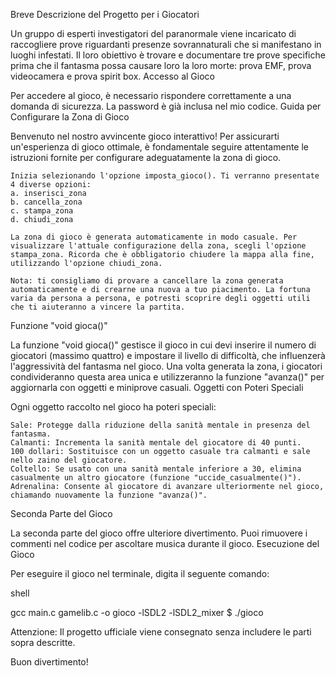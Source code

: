 Breve Descrizione del Progetto per i Giocatori

Un gruppo di esperti investigatori del paranormale viene incaricato di raccogliere prove riguardanti presenze sovrannaturali che si manifestano in luoghi infestati. Il loro obiettivo è trovare e documentare tre prove specifiche prima che il fantasma possa causare loro la loro morte: prova EMF, prova videocamera e prova spirit box.
Accesso al Gioco

Per accedere al gioco, è necessario rispondere correttamente a una domanda di sicurezza. La password è già inclusa nel mio codice.
Guida per Configurare la Zona di Gioco

Benvenuto nel nostro avvincente gioco interattivo! Per assicurarti un'esperienza di gioco ottimale, è fondamentale seguire attentamente le istruzioni fornite per configurare adeguatamente la zona di gioco.

    Inizia selezionando l'opzione imposta_gioco(). Ti verranno presentate 4 diverse opzioni:
    a. inserisci_zona
    b. cancella_zona
    c. stampa_zona
    d. chiudi_zona

    La zona di gioco è generata automaticamente in modo casuale. Per visualizzare l'attuale configurazione della zona, scegli l'opzione stampa_zona. Ricorda che è obbligatorio chiudere la mappa alla fine, utilizzando l'opzione chiudi_zona.

    Nota: ti consigliamo di provare a cancellare la zona generata automaticamente e di crearne una nuova a tuo piacimento. La fortuna varia da persona a persona, e potresti scoprire degli oggetti utili che ti aiuteranno a vincere la partita.

Funzione "void gioca()"

La funzione "void gioca()" gestisce il gioco in cui devi inserire il numero di giocatori (massimo quattro) e impostare il livello di difficoltà, che influenzerà l'aggressività del fantasma nel gioco. Una volta generata la zona, i giocatori condivideranno questa area unica e utilizzeranno la funzione "avanza()" per aggiornarla con oggetti e miniprove casuali.
Oggetti con Poteri Speciali

Ogni oggetto raccolto nel gioco ha poteri speciali:

    Sale: Protegge dalla riduzione della sanità mentale in presenza del fantasma.
    Calmanti: Incrementa la sanità mentale del giocatore di 40 punti.
    100 dollari: Sostituisce con un oggetto casuale tra calmanti e sale nello zaino del giocatore.
    Coltello: Se usato con una sanità mentale inferiore a 30, elimina casualmente un altro giocatore (funzione "uccide_casualmente()").
    Adrenalina: Consente al giocatore di avanzare ulteriormente nel gioco, chiamando nuovamente la funzione "avanza()".

Seconda Parte del Gioco

La seconda parte del gioco offre ulteriore divertimento. Puoi rimuovere i commenti nel codice per ascoltare musica durante il gioco.
Esecuzione del Gioco

Per eseguire il gioco nel terminale, digita il seguente comando:

shell

gcc main.c gamelib.c -o gioco -lSDL2 -lSDL2_mixer
$ ./gioco

Attenzione: Il progetto ufficiale viene consegnato senza includere le parti sopra descritte.

Buon divertimento!
